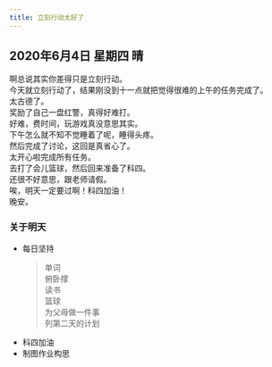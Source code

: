```yaml
---
title: 立刻行动太好了
---
```

## 2020年6月4日 星期四 晴
啊总说其实你差得只是立刻行动。  
今天就立刻行动了，结果刚没到十一点就把觉得很难的上午的任务完成了。  
太古德了。  
奖励了自己一盘红警，真得好难打。  
好难，费时间，玩游戏真没意思其实。  
下午怎么就不知不觉睡着了呢，睡得头疼。  
然后完成了讨论，这回是真省心了。  
太开心啦完成所有任务。  
去打了会儿篮球，然后回来准备了科四。  
还很不好意思，跟老师请假。  
唉，明天一定要过啊！科四加油！  
晚安。  
### 关于明天
* 每日坚持
	> 单词  
	> 俯卧撑  
	> 读书  
	> 篮球  
	> 为父母做一件事  
	> 列第二天的计划  
* 科四加油  
* 制图作业构思  